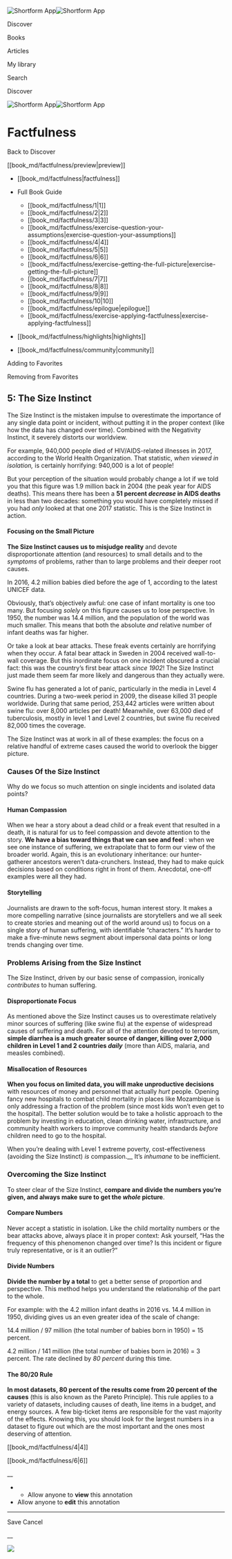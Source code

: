 ![Shortform App](/img/logo.36a2399e.svg)![Shortform App](/img/logo-dark.70c1b072.svg)

Discover

Books

Articles

My library

Search

Discover

![Shortform App](/img/logo.36a2399e.svg)![Shortform App](/img/logo-dark.70c1b072.svg)

# Factfulness

Back to Discover

[[book_md/factfulness/preview|preview]]

  * [[book_md/factfulness|factfulness]]
  * Full Book Guide

    * [[book_md/factfulness/1|1]]
    * [[book_md/factfulness/2|2]]
    * [[book_md/factfulness/3|3]]
    * [[book_md/factfulness/exercise-question-your-assumptions|exercise-question-your-assumptions]]
    * [[book_md/factfulness/4|4]]
    * [[book_md/factfulness/5|5]]
    * [[book_md/factfulness/6|6]]
    * [[book_md/factfulness/exercise-getting-the-full-picture|exercise-getting-the-full-picture]]
    * [[book_md/factfulness/7|7]]
    * [[book_md/factfulness/8|8]]
    * [[book_md/factfulness/9|9]]
    * [[book_md/factfulness/10|10]]
    * [[book_md/factfulness/epilogue|epilogue]]
    * [[book_md/factfulness/exercise-applying-factfulness|exercise-applying-factfulness]]
  * [[book_md/factfulness/highlights|highlights]]
  * [[book_md/factfulness/community|community]]



Adding to Favorites 

Removing from Favorites 

## 5: The Size Instinct

The Size Instinct is the mistaken impulse to overestimate the importance of any single data point or incident, without putting it in the proper context (like how the data has changed over time). Combined with the Negativity Instinct, it severely distorts our worldview.

For example, 940,000 people died of HIV/AIDS-related illnesses in 2017, according to the World Health Organization. That statistic, _when viewed in isolation,_ is certainly horrifying: 940,000 is a lot of people!

But your perception of the situation would probably change a lot if we told you that this figure was 1.9 million back in 2004 (the peak year for AIDS deaths). This means there has been a **51 percent _decrease_ in AIDS deaths** in less than two decades: something you would have completely missed if you had _only_ looked at that one 2017 statistic. This is the Size Instinct in action.

#### Focusing on the Small Picture

**The Size Instinct causes us to misjudge reality** and devote disproportionate attention (and resources) to small details and to the _symptoms_ of problems, rather than to large problems and their deeper root causes.

In 2016, 4.2 million babies died before the age of 1, according to the latest UNICEF data.

Obviously, that’s objectively awful: one case of infant mortality is one too many. But focusing _solely_ on this figure causes us to lose perspective. In 1950, the number was 14.4 million, and the population of the world was much smaller. This means that both the absolute _and_ relative number of infant deaths was far higher.

Or take a look at bear attacks. These freak events certainly are horrifying when they occur. A fatal bear attack in Sweden in 2004 received wall-to-wall coverage. But this inordinate focus on one incident obscured a crucial fact: this was the country’s first bear attack _since 1902_! The Size Instinct just made them seem far more likely and dangerous than they actually were.

Swine flu has generated a lot of panic, particularly in the media in Level 4 countries. During a two-week period in 2009, the disease killed 31 people worldwide. During that same period, 253,442 articles were written about swine flu: over 8,000 articles per death! Meanwhile, over 63,000 died of tuberculosis, mostly in level 1 and Level 2 countries, but swine flu received 82,000 times the coverage.

The Size Instinct was at work in all of these examples: the focus on a relative handful of extreme cases caused the world to overlook the bigger picture.

### Causes Of the Size Instinct

Why do we focus so much attention on single incidents and isolated data points?

#### Human Compassion

When we hear a story about a dead child or a freak event that resulted in a death, it is natural for us to feel compassion and devote attention to the story. **We have a bias toward things that we can see and feel** : when we see one instance of suffering, we extrapolate that to form our view of the broader world. Again, this is an evolutionary inheritance: our hunter-gatherer ancestors weren’t data-crunchers. Instead, they had to make quick decisions based on conditions right in front of them. Anecdotal, one-off examples were all they had.

#### Storytelling

Journalists are drawn to the soft-focus, human interest story. It makes a more compelling narrative (since journalists are storytellers and we all seek to create stories and meaning out of the world around us) to focus on a single story of human suffering, with identifiable “characters.” It’s harder to make a five-minute news segment about impersonal data points or long trends changing over time.

### Problems Arising from the Size Instinct

The Size Instinct, driven by our basic sense of compassion, ironically _contributes_ to human suffering.

#### Disproportionate Focus

As mentioned above the Size Instinct causes us to overestimate relatively minor sources of suffering (like swine flu) at the expense of widespread causes of suffering and death. For all of the attention devoted to terrorism, **simple diarrhea is a much greater source of danger, killing over 2,000 children in Level 1 and 2 countries _daily_** (more than AIDS, malaria, and measles combined).

#### Misallocation of Resources

**When you focus on limited data, you will make unproductive decisions** with resources of money and personnel that actually _hurt_ people. Opening fancy new hospitals to combat child mortality in places like Mozambique is only addressing a fraction of the problem (since most kids won’t even get to the hospital). The better solution would be to take a holistic approach to the problem by investing in education, clean drinking water, infrastructure, and community health workers to improve community health standards _before_ children need to go to the hospital.

When you’re dealing with Level 1 extreme poverty, cost-effectiveness (avoiding the Size Instinct) _is_ compassion.__ It’s _inhumane_ to be inefficient.

### Overcoming the Size Instinct

To steer clear of the Size Instinct, **compare and divide the numbers you’re given, and always make sure to get the _whole_ picture**.

#### Compare Numbers

Never accept a statistic in isolation. Like the child mortality numbers or the bear attacks above, always place it in proper context: Ask yourself, “Has the frequency of this phenomenon changed over time? Is this incident or figure truly representative, or is it an outlier?”

#### Divide Numbers

**Divide the number by a total** to get a better sense of proportion and perspective. This method helps you understand the relationship of the part to the whole.

For example: with the 4.2 million infant deaths in 2016 vs. 14.4 million in 1950, dividing gives us an even greater idea of the scale of change:

14.4 million / 97 million (the total number of babies born in 1950) = 15 percent.

4.2 million / 141 million (the total number of babies born in 2016) = 3 percent. The rate declined by _80 percent_ during this time.

#### The 80/20 Rule

**In most datasets, 80 percent of the results come from 20 percent of the causes** (this is also known as the Pareto Principle). This rule applies to a variety of datasets, including causes of death, line items in a budget, and energy sources. A few big-ticket items are responsible for the vast majority of the effects. Knowing this, you should look for the largest numbers in a dataset to figure out which are the most important and the ones most deserving of attention.

[[book_md/factfulness/4|4]]

[[book_md/factfulness/6|6]]

__

  *   * Allow anyone to **view** this annotation
  * Allow anyone to **edit** this annotation



* * *

Save Cancel

__




![](https://bat.bing.com/action/0?ti=56018282&Ver=2&mid=f3bb27fd-da8a-4a0b-8484-5656cafd491e&sid=49fff5b0636c11eeb9c611038afc8668&vid=4a005010636c11ee80c703d4c4a7acd5&vids=0&msclkid=N&pi=0&lg=en-US&sw=800&sh=600&sc=24&nwd=1&tl=Shortform%20%7C%20Factfulness&p=https%3A%2F%2Fwww.shortform.com%2Fapp%2Fbook%2Ffactfulness%2F5&r=&lt=467&evt=pageLoad&sv=1&rn=158058)
